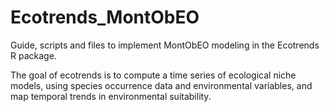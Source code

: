 # Ecotrends_MontObEO
Guide, scripts and files to implement MontObEO modeling in the Ecotrends R package.

The goal of ecotrends is to compute a time series of ecological niche models, using species occurrence data and environmental variables, and map temporal trends in environmental suitability.
